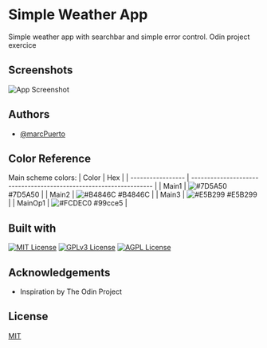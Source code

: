 
# Simple Weather App

Simple weather app with searchbar and simple error control. Odin project exercice


## Screenshots

![App Screenshot](https://imgur.com/a/QS1Ym13)

## Authors

- [@marcPuerto](https://github.com/MarcPuerto)

## Color Reference
Main scheme colors:
| Color             | Hex                                                                |
| ----------------- | ------------------------------------------------------------------ |
| Main1 | ![#7D5A50](https://via.placeholder.com/10/7D5A50?text=+) #7D5A50 |
| Main2 | ![#B4846C](https://via.placeholder.com/10/B4846C?text=+) #B4846C |
| Main3 | ![#E5B299](https://via.placeholder.com/10/E5B299?text=+) #E5B299 |
| MainOp1 | ![#FCDEC0](https://via.placeholder.com/10/99cce5?text=+) #99cce5 |

## Built with

[![MIT License](https://camo.githubusercontent.com/49fbb99f92674cc6825349b154b65aaf4064aec465d61e8e1f9fb99da3d922a1/68747470733a2f2f696d672e736869656c64732e696f2f62616467652f68746d6c352d2532334533344632362e7376673f7374796c653d666f722d7468652d6261646765266c6f676f3d68746d6c35266c6f676f436f6c6f723d7768697465)](https://choosealicense.com/licenses/mit/)
[![GPLv3 License](https://camo.githubusercontent.com/e6b67b27998fca3bccf4c0ee479fc8f9de09d91f389cccfbe6cb1e29c10cfbd7/68747470733a2f2f696d672e736869656c64732e696f2f62616467652f637373332d2532333135373242362e7376673f7374796c653d666f722d7468652d6261646765266c6f676f3d63737333266c6f676f436f6c6f723d7768697465)](https://opensource.org/licenses/)
[![AGPL License](https://camo.githubusercontent.com/aeddc848275a1ffce386dc81c04541654ca07b2c43bbb8ad251085c962672aea/68747470733a2f2f696d672e736869656c64732e696f2f62616467652f6a6176617363726970742d2532333332333333302e7376673f7374796c653d666f722d7468652d6261646765266c6f676f3d6a617661736372697074266c6f676f436f6c6f723d253233463744463145)](http://www.gnu.org/licenses/agpl-3.0)


## Acknowledgements

 - Inspiration by The Odin Project



## License

[MIT](https://choosealicense.com/licenses/mit/)

